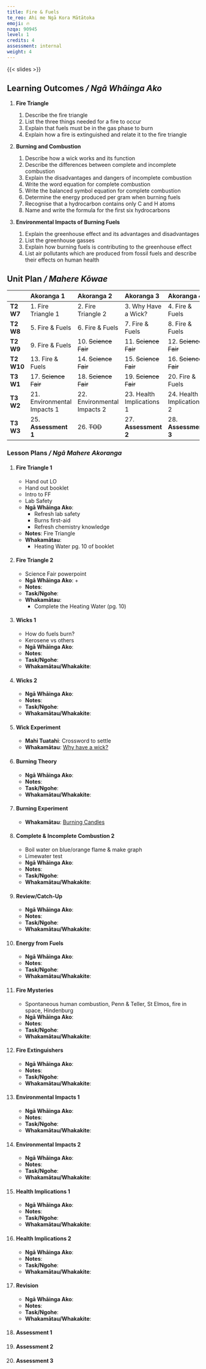 ```yaml
---
title: Fire & Fuels
te_reo: Ahi me Ngā Kora Mātātoka
emoji: 🔥
nzqa: 90945
level: 1
credits: 4
assessment: internal
weight: 4
---
```


{{< slides >}}

## Learning Outcomes _/ Ngā Whāinga Ako_ 

1. __Fire Triangle__
    1. Describe the fire triangle
    2. List the three things needed for a fire to occur
    3. Explain that fuels must be in the gas phase to burn
    4. Explain how a fire is extinguished and relate it to the fire triangle

2. __Burning and Combustion__
    1. Describe how a wick works and its function
    2. Describe the differences between complete and incomplete combustion
    3. Explain the disadvantages and dangers of incomplete combustion
    4. Write the word equation for complete combustion
    5. Write the balanced symbol equation for complete combustion
    6. Determine the energy produced per gram when burning fuels
    7. Recognise that a hydrocarbon contains only C and H atoms
    8. Name and write the formula for the first six hydrocarbons

3. __Environmental Impacts of Burning Fuels__
    1. Explain the greenhouse effect and its advantages and disadvantages
    2. List the greenhouse gasses
    3. Explain how burning fuels is contributing to the greenhouse effect
    4. List air pollutants which are produced from fossil fuels and describe their effects on human health

## Unit Plan _/ Mahere Kōwae_ 

|             | Akoranga 1                  | Akoranga 2                  | Akoranga 3                | Akoranga 4                |
| :---------- | :--------------             | :--------------             | :--------------           | :--------------           |
| __T2 W7__   | 1. Fire Triangle 1          | 2. Fire Triangle 2          | 3. Why Have a Wick?       | 4. Fire & Fuels           |
| __T2 W8__   | 5. Fire & Fuels             | 6. Fire & Fuels             | 7. Fire & Fuels           | 8. Fire & Fuels           |
| __T2 W9__   | 9. Fire & Fuels             | 10. ~~Science Fair~~        | 11. ~~Science Fair~~      | 12. ~~Science Fair~~      |
| __T2 W10__  | 13. Fire & Fuels            | 14. ~~Science Fair~~        | 15. ~~Science Fair~~      | 16. ~~Science Fair~~      |
| __T3 W1__   | 17. ~~Science Fair~~        | 18. ~~Science Fair~~        | 19. ~~Science Fair~~      | 20. Fire & Fuels          |
| __T3 W2__   | 21. Environmental Impacts 1 | 22. Environmental Impacts 2 | 23. Health Implications 1 | 24. Health Implications 2 |
| __T3 W3__   | 25. __Assessment 1__        | 26. ~~TOD~~                 | 27. __Assessment 2__      | 28. __Assessment 3__      |

### Lesson Plans _/ Ngā Mahere Akoranga_

<!-- Practice Assessment RA: https://www.riskassess.co.nz/risk_assessment/10342169
Assessment: https://www.riskassess.co.nz/risk_assessment/10365713
Assessment P1 Timer: https://putaiao.nz/timer.html?t=10:50&h=Fire%20and%20Fuels%20Period%201&p=%20%20%20%20%20%20%20%20%20%20%20%20-%20Bags%20at%20the%20front.%3Cbr%3E%20%20%20%20%20%20%20%20%20%20%20%20-%20Pens%20and%20pencils%20at%20desks%20only.%3Cbr%3E-%20NCEA%20slips%20and%20research%20authenticity%20forms%20to%20Mr%20Le%20Sueur%27s%20table.%3Cbr%3E-%20Group%20work%20(1st%20page)%20only%20today.%20You%20are%20NOT%20to%20begin%20working%20on%20any%20other%20pages.%3Cbr%3E-%20You%20have%20the%20whole%20period%20(+%20tomorrow)%20to%20collect%20your%20data.%20If%20you%20are%20done,%20you%20may%20individually%20calculate%20your%20averages,%20but%20you%20may%20not%20start%20the%20other%20pages.%3Cbr%3E%3Cstrong%3E%3C/strong%3E
-->

1. #### Fire Triangle 1
    - Hand out LO
    - Hand out booklet
    - Intro to FF
    - Lab Safety
    - __Ngā Whāinga Ako__: 
        + Refresh lab safety
        + Burns first-aid
        + Refresh chemistry knowledge
    - __Notes__: Fire Triangle
    - __Whakamātau__:
        + Heating Water pg. 10 of booklet

2. #### Fire Triangle 2
    - Science Fair powerpoint
    - __Ngā Whāinga Ako__: 
        + 
    - __Notes__: 
    - __Task/Ngohe__:
    - __Whakamātau__: 
        + Complete the Heating Water (pg. 10)

3. #### Wicks 1
    - How do fuels burn?
    - Kerosene vs others
    - __Ngā Whāinga Ako__: 
    - __Notes__: 
    - __Task/Ngohe__: 
    - __Whakamātau/Whakakite__: 

4. #### Wicks 2
    - __Ngā Whāinga Ako__: 
    - __Notes__: 
    - __Task/Ngohe__: 
    - __Whakamātau/Whakakite__: 

5. #### Wick Experiment
    - __Mahi Tuatahi__: Crossword to settle
    - __Whakamātau__: [Why have a wick?](https://www.riskassess.co.nz/risk_assessment/10126557)

6. #### Burning Theory
    - __Ngā Whāinga Ako__: 
    - __Notes__: 
    - __Task/Ngohe__: 
    - __Whakamātau/Whakakite__: 

7. #### Burning Experiment
    - __Whakamātau__: [Burning Candles](https://www.riskassess.co.nz/risk_assessment/10130409)

8. #### Complete & Incomplete Combustion 2
    - Boil water on blue/orange flame & make graph
    - Limewater test
    - __Ngā Whāinga Ako__: 
    - __Notes__: 
    - __Task/Ngohe__: 
    - __Whakamātau/Whakakite__: 

9. #### Review/Catch-Up
    - __Ngā Whāinga Ako__: 
    - __Notes__: 
    - __Task/Ngohe__: 
    - __Whakamātau/Whakakite__: 

10. #### Energy from Fuels
    - __Ngā Whāinga Ako__: 
    - __Notes__: 
    - __Task/Ngohe__: 
    - __Whakamātau/Whakakite__: 

11. #### Fire Mysteries
    - Spontaneous human combustion, Penn & Teller, St Elmos, fire in space, Hindenburg
    - __Ngā Whāinga Ako__: 
    - __Notes__: 
    - __Task/Ngohe__: 
    - __Whakamātau/Whakakite__: 

12. #### Fire Extinguishers
    - __Ngā Whāinga Ako__: 
    - __Notes__: 
    - __Task/Ngohe__: 
    - __Whakamātau/Whakakite__: 

13. #### Environmental Impacts 1
    - __Ngā Whāinga Ako__: 
    - __Notes__: 
    - __Task/Ngohe__: 
    - __Whakamātau/Whakakite__: 

14. #### Environmental Impacts 2
    - __Ngā Whāinga Ako__: 
    - __Notes__: 
    - __Task/Ngohe__: 
    - __Whakamātau/Whakakite__: 

15. #### Health Implications 1
    - __Ngā Whāinga Ako__: 
    - __Notes__: 
    - __Task/Ngohe__: 
    - __Whakamātau/Whakakite__: 

16. #### Health Implications 2
    - __Ngā Whāinga Ako__: 
    - __Notes__: 
    - __Task/Ngohe__: 
    - __Whakamātau/Whakakite__: 

17. #### Revision
    - __Ngā Whāinga Ako__: 
    - __Notes__: 
    - __Task/Ngohe__: 
    - __Whakamātau/Whakakite__: 

18. #### Assessment 1

19. #### Assessment 2

20. #### Assessment 3
